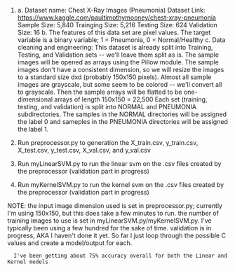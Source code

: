 1.
   a. Dataset name: Chest X-Ray Images (Pneumonia)
      Dataset Link: https://www.kaggle.com/paultimothymooney/chest-xray-pneumonia
      Sample Size: 5,840
      Trainging Size: 5,216
      Testing Size: 624
      Validation Size: 16
   b. The features of this data set are pixel values. The target variable is a binary variable; 1 = Pneumonia, 0 = Normal/Healthy
   c. Data cleaning and engineering:
	This dataset is already split into Training, Testing, and Validation sets -- we'll leave them split as is.
	The sample images will be opened as arrays using the Pillow module.
	The sample images don't have a consistent dimension, so we will resize the images to a standard size dxd (probably 150x150 pixels).
	Almost all sample images are grayscale, but some seem to be colored -- we'll convert all to grayscale.
	Then the sample arrays will be flatted to be one-dimensional arrays of length 150x150 = 22,500
	Each set (training, testing, and validation) is split into NORMAL and PNEUMONIA subdirectories. The samples in the NORMAL directories will be assigned the label 0 and sameples in the PNEUMONIA directories will be assigned the label 1.

1. Run preprocessor.py to generation the X_train.csv, y_train.csv, X_test.csv, y_test.csv, X_val.csv, and y_val.csv
2. Run myLinearSVM.py to run the linear svm on the .csv files created by the preprocessor (validation part in progress)
3. Run myKernelSVM.py to run the kernel svm on the .csv files created by the preprocessor (validation part in progress)

NOTE: the input image dimension used is set in preprocessor.py; currently I'm using 150x150, but this does take a few minutes to run.
      the number of training images to use is set in myLinearSVM.py/myKernelSVM.py. I've typically been using a few hundred for the sake of time.
      validation is in progress, AKA I haven't done it yet. So far I just loop through the possible C values and create a model/output for each.

      I've been getting about 75% accuracy overall for both the Linear and Kernel models
